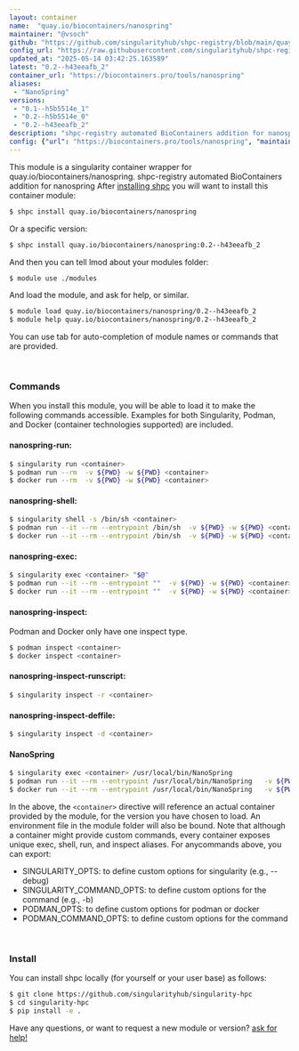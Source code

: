 ```yaml
---
layout: container
name:  "quay.io/biocontainers/nanospring"
maintainer: "@vsoch"
github: "https://github.com/singularityhub/shpc-registry/blob/main/quay.io/biocontainers/nanospring/container.yaml"
config_url: "https://raw.githubusercontent.com/singularityhub/shpc-registry/main/quay.io/biocontainers/nanospring/container.yaml"
updated_at: "2025-05-14 03:42:25.163589"
latest: "0.2--h43eeafb_2"
container_url: "https://biocontainers.pro/tools/nanospring"
aliases:
 - "NanoSpring"
versions:
 - "0.1--h5b5514e_1"
 - "0.2--h5b5514e_0"
 - "0.2--h43eeafb_2"
description: "shpc-registry automated BioContainers addition for nanospring"
config: {"url": "https://biocontainers.pro/tools/nanospring", "maintainer": "@vsoch", "description": "shpc-registry automated BioContainers addition for nanospring", "latest": {"0.2--h43eeafb_2": "sha256:9190946f3280a427018ecbc5ae7e0c657ecf3bfb747b937d4b28d10333af55f1"}, "tags": {"0.1--h5b5514e_1": "sha256:be76695277722cc0541b08f714b2c753e50c6c362cc65bdbd26f53fe38f07104", "0.2--h5b5514e_0": "sha256:eec0fc7ad6a4dd7febd5a683dae5930db38988baef1644ff81b36bcb675882d1", "0.2--h43eeafb_2": "sha256:9190946f3280a427018ecbc5ae7e0c657ecf3bfb747b937d4b28d10333af55f1"}, "docker": "quay.io/biocontainers/nanospring", "aliases": {"NanoSpring": "/usr/local/bin/NanoSpring"}}
---
```


This module is a singularity container wrapper for quay.io/biocontainers/nanospring.
shpc-registry automated BioContainers addition for nanospring
After [installing shpc](#install) you will want to install this container module:


```bash
$ shpc install quay.io/biocontainers/nanospring
```

Or a specific version:

```bash
$ shpc install quay.io/biocontainers/nanospring:0.2--h43eeafb_2
```

And then you can tell lmod about your modules folder:

```bash
$ module use ./modules
```

And load the module, and ask for help, or similar.

```bash
$ module load quay.io/biocontainers/nanospring/0.2--h43eeafb_2
$ module help quay.io/biocontainers/nanospring/0.2--h43eeafb_2
```

You can use tab for auto-completion of module names or commands that are provided.

<br>

### Commands

When you install this module, you will be able to load it to make the following commands accessible.
Examples for both Singularity, Podman, and Docker (container technologies supported) are included.

#### nanospring-run:

```bash
$ singularity run <container>
$ podman run --rm  -v ${PWD} -w ${PWD} <container>
$ docker run --rm  -v ${PWD} -w ${PWD} <container>
```

#### nanospring-shell:

```bash
$ singularity shell -s /bin/sh <container>
$ podman run --it --rm --entrypoint /bin/sh  -v ${PWD} -w ${PWD} <container>
$ docker run --it --rm --entrypoint /bin/sh  -v ${PWD} -w ${PWD} <container>
```

#### nanospring-exec:

```bash
$ singularity exec <container> "$@"
$ podman run --it --rm --entrypoint ""  -v ${PWD} -w ${PWD} <container> "$@"
$ docker run --it --rm --entrypoint ""  -v ${PWD} -w ${PWD} <container> "$@"
```

#### nanospring-inspect:

Podman and Docker only have one inspect type.

```bash
$ podman inspect <container>
$ docker inspect <container>
```

#### nanospring-inspect-runscript:

```bash
$ singularity inspect -r <container>
```

#### nanospring-inspect-deffile:

```bash
$ singularity inspect -d <container>
```


#### NanoSpring

```bash
$ singularity exec <container> /usr/local/bin/NanoSpring
$ podman run --it --rm --entrypoint /usr/local/bin/NanoSpring   -v ${PWD} -w ${PWD} <container> -c " $@"
$ docker run --it --rm --entrypoint /usr/local/bin/NanoSpring   -v ${PWD} -w ${PWD} <container> -c " $@"
```



In the above, the `<container>` directive will reference an actual container provided
by the module, for the version you have chosen to load. An environment file in the
module folder will also be bound. Note that although a container
might provide custom commands, every container exposes unique exec, shell, run, and
inspect aliases. For anycommands above, you can export:

 - SINGULARITY_OPTS: to define custom options for singularity (e.g., --debug)
 - SINGULARITY_COMMAND_OPTS: to define custom options for the command (e.g., -b)
 - PODMAN_OPTS: to define custom options for podman or docker
 - PODMAN_COMMAND_OPTS: to define custom options for the command

<br>

### Install

You can install shpc locally (for yourself or your user base) as follows:

```bash
$ git clone https://github.com/singularityhub/singularity-hpc
$ cd singularity-hpc
$ pip install -e .
```

Have any questions, or want to request a new module or version? [ask for help!](https://github.com/singularityhub/singularity-hpc/issues)